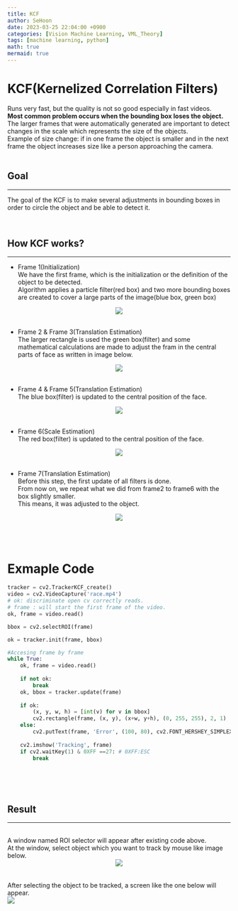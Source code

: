 ```yaml
---
title: KCF
author: SeHoon
date: 2023-03-25 22:04:00 +0900
categories: [Vision Machine Learning, VML_Theory]
tags: [machine learning, python]
math: true
mermaid: true
---
```


# KCF(Kernelized Correlation Filters)<br>
Runs very fast, but the quality is not so good especially in fast videos.<br>
**Most common problem occurs when the bounding box loses the object.** <br>
The larger frames that were automatically generated are important to detect changes in the scale which represents the size of the objects.<br>
Example of size change: if in one frame the object is smaller and in the next frame the object increases size like a person approaching the camera.<br>
<br>

## Goal
---
The goal of the KCF is to make several adjustments in bounding boxes in order to circle the object and be able to detect it.<br>

<br>

## How KCF works?
---
+ Frame 1(Initialization)<br>
We have the first frame, which is the initialization or the definition of the object to be detected.<br>
Algorithm applies a particle filter(red box) and two more bounding boxes are created to cover a large parts of the image(blue box, green box)<br>
<center>
<img src="https://user-images.githubusercontent.com/28240052/227716410-6727de58-550e-4616-b235-2e9db27898ef.png"><br>
</center><br>

+ Frame 2 & Frame 3(Translation Estimation)<br>
The larger rectangle is used the green box(filter) and some mathematical calculations are made to adjust the fram in the central parts of face as written in image below.<br>
<center>
<img src="https://user-images.githubusercontent.com/28240052/227716442-f513f880-8d20-4092-b94c-75c8bebe4649.png"><br>
</center><br>

+ Frame 4 & Frame 5(Translation Estimation)<br>
The blue box(filter) is updated to the central position of the face.<br>
<center>
<img src="https://user-images.githubusercontent.com/28240052/227716473-a5ba13e6-38dc-4a85-aecb-89563ad79053.png"><br>
</center><br>

+ Frame 6(Scale Estimation)<br>
The red box(filter) is updated to the central position of the face.<br>
<center>
<img src="https://user-images.githubusercontent.com/28240052/227716479-f1ef642d-e891-4fda-abbf-6739c475c39e.png"><br>
</center><br>

+ Frame 7(Translation Estimation)<br>
Before this step, the first update of all filters is done.<br>
From now on, we repeat what we did from frame2 to frame6 with the box slightly smaller.<br>
This means, it was adjusted to the object.<br>
<center>
<img src="https://user-images.githubusercontent.com/28240052/227716486-98efa8f5-cc24-486d-a772-76345cc8d638.png"><br>
</center><br>
<br>
<br>

# Exmaple Code<br>
```py
tracker = cv2.TrackerKCF_create()
video = cv2.VideoCapture('race.mp4')
# ok: discriminate open cv correctly reads.
# frame : will start the first frame of the video.
ok, frame = video.read()

bbox = cv2.selectROI(frame)

ok = tracker.init(frame, bbox)

#Accesing frame by frame
while True:
    ok, frame = video.read()
    
    if not ok:
        break
    ok, bbox = tracker.update(frame)
    
    if ok:
        (x, y, w, h) = [int(v) for v in bbox]
        cv2.rectangle(frame, (x, y), (x+w, y+h), (0, 255, 255), 2, 1)
    else:
        cv2.putText(frame, 'Error', (100, 80), cv2.FONT_HERSHEY_SIMPLEX, 1, (0, 0, 255), 2)
    
    cv2.imshow('Tracking', frame)
    if cv2.waitKey(1) & 0XFF ==27: # 0XFF:ESC
        break
```

<br><br><br>

## Result<br>
---
<br>
A window named ROI selector will appear after existing code above.<br>
At the window, select object which you want to track by mouse like image below.<br>
<center>
<img src="https://user-images.githubusercontent.com/28240052/227764927-4f68a123-3778-473d-844e-f2b16a6c8418.png">
</center>
<br><br>
After selecting the object to be tracked, a screen like the one below will appear.<br>
<img src="https://drive.google.com/uc?export=view&id=1AItksNb4tOyyFbFXamHglcgwCqesazmg"><br>
